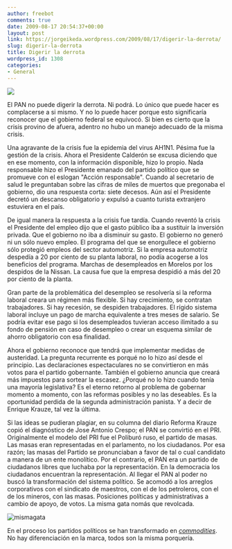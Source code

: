 ```yaml
---
author: freebot
comments: true
date: 2009-08-17 20:54:37+00:00
layout: post
link: https://jorgeikeda.wordpress.com/2009/08/17/digerir-la-derrota/
slug: digerir-la-derrota
title: Digerir la derrota
wordpress_id: 1308
categories:
- General
---
```


[![](https://jorgeikeda.files.wordpress.com/2009/08/9f406-vientos-de-cambio.jpg)](http://www.dosisdiarias.com/2009/08/2009-08-14.html)


El PAN no puede digerir la derrota. Ni podrá. Lo único que puede hacer es complacerse a si mismo. Y no lo puede hacer porque esto significaría reconocer que el gobierno federal se equivocó. Si bien es cierto que la crisis provino de afuera, adentro no hubo un manejo adecuado de la misma crisis.

Una agravante de la crisis fue la epidemia del virus AH1N1. Pésima fue la gestión de la crisis. Ahora  el Presidente Calderón se excusa diciendo que en ese momento, con la información disponible, hizo lo propio. Nada responsable hizo el Presidente emanado del partido político que se promueve con el eslogan "Acción responsable". Cuando al secretario de salud le preguntaban sobre las cifras de miles de muertos que pregonaba el gobierno, dio una respuesta corta: siete decesos. Aún así el Presidente decretó un descanso obligatorio y expulsó a cuanto turista extranjero estuviera en el país.

De igual manera la respuesta a la crisis fue tardía. Cuando reventó la crisis el Presidente del empleo dijo que el gasto público iba a sustituir la inversión privada. Que el gobierno no iba a disminuir su gasto. El gobierno no generó ni un sólo nuevo empleo. El programa del que se enorgullece el gobierno sólo protegió empleos del sector automotriz. Si la empresa automotriz despedía a 20 por ciento de su planta laboral, no podía acogerse a los beneficios del programa. Marchas de desempleados en Morelos por los despidos de la Nissan. La causa fue que la empresa despidió a más del 20 por ciento de la planta.

Gran parte de la problemática del desempleo se resolvería si la reforma laboral creara un régimen más flexible. Si hay crecimiento, se contratan trabajadores. Si hay recesión, se despiden trabajadores. El rígido sistema laboral incluye un pago de marcha equivalente a tres meses de salario. Se podría evitar ese pago si los desempleados tuvieran acceso ilimitado a su fondo de pensión en caso de desempleo o crear un esquema similar de ahorro obligatorio con esa finalidad.

Ahora el gobierno reconoce que tendrá que implementar medidas de austeridad. La pregunta recurrente es porqué no lo hizo así desde el principio. Las declaraciones espectaculares no se convirtieron en más votos para el partido gobernante. También el gobierno anuncia que creará más impuestos para sortear la escasez.  ¿Porqué no lo hizo cuando tenía una mayoría legislativa?  Es el eterno retorno al problema de gobernar momento a momento, con las reformas posibles y no las deseables. Es la oportunidad perdida de la segunda administración panista. Y a decir de Enrique Krauze, tal vez la última.

Si las ideas se pudieran plagiar, en su columna del diario Reforma Krauze copió el diagnóstico de Jose Antonio Crespo; el PAN se convirtió en el PRI.  Originalmente el modelo del PRI fue el Poliburó ruso, el partido de masas. Las masas eran representadas en el parlamento, no  los ciudadanos. Por esa razón; las masas del Partido se pronunciaban  a favor de tal o cual candidato a manera de un ente monolítico. Por el contrario, el PAN era un partido de ciudadanos libres que luchaba por la representación. En la democracia los ciudadanos encuentran la representación. Al llegar el PAN al poder no buscó la transformación del sistema político. Se acomodó a los arreglos corporativos con el sindicato de maestros, con el de los petroleros, con el de los mineros, con las masas.  Posiciones políticas y administrativas a cambio de apoyo, de votos. La misma gata nomás que revolcada.

![mismagata](http://www.jorgeikeda.com/wordpress/wp-content/uploads/2009/07/mismagata-300x225.jpg)



En el proceso los partidos políticos se han transformado en [_commodities_](http://es.wikipedia.org/wiki/Commodity). No hay diferenciación en la marca, todos son la misma porquería.
 
